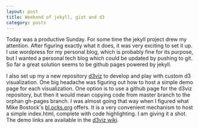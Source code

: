 ```yaml
---
layout: post
title: Weekend of jekyll, gist and d3
category: posts
---
```


Today was a productive Sunday. For some time the jekyll project drew my attention. After figuring exactly what
it does, it was very exciting to set it up. I use wordpress for my personal blog, which is probably fine for
its purpose, but I wanted a personal tech blog which could be updated by pushing to git. So far a great solution
seems to be github pages powered by jekyll.

I also set up my a new repository [d3viz](https://github.com/jdutta/d3viz) to develop and play with custom d3
visualization. One big headache was figuring out how to host a simple demo page for each visualization. One option
is to use a github page for the d3viz repository, but then it would mean copying code from master branch to the
orphan gh-pages branch. I was
almost going that way when I figured what Mike Bostock's [bl.ocks.org](http://bl.ocks.org/) offers. It is
a very convenient mechanism to host a simple index.html, complete with code highlighting. I am giving it a shot.
The demo links are available in the [d3viz wiki](https://github.com/jdutta/d3viz/wiki).


